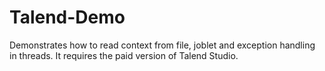 # Talend-Demo
Demonstrates how to read context from file, joblet and exception handling in threads. It requires the paid version of Talend Studio.
